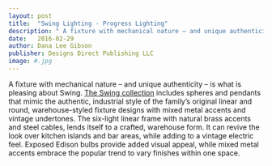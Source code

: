 ```yaml
---
layout: post
title:  "Swing Lighting - Progress Lighting"
description: " A fixture with mechanical nature – and unique authenticity – is what is pleasing about Swing. "
date:   2016-02-29
author: Dana Lee Gibson
publisher: Designs Direct Publishing LLC
image: #.jpg
---
```


A fixture with mechanical nature – and unique authenticity – is what is pleasing about Swing. [The Swing collection](https://www.hubbell.com/progresslighting/en/) includes spheres and pendants that mimic the authentic, industrial style of the family’s original linear and round, warehouse-styled fixture designs with mixed metal accents and vintage undertones.<!--more--> The six-light linear frame with natural brass accents and steel cables, lends itself to a crafted, warehouse form. It can revive the look over kitchen islands and bar areas, while adding to a vintage electric feel. Exposed Edison bulbs provide added visual appeal, while mixed metal accents embrace the popular trend to vary finishes within one space.

